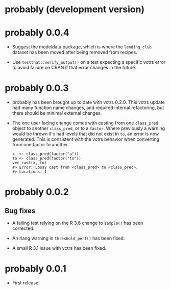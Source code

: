 # probably (development version)

# probably 0.0.4

* Suggest the modeldata package, which is where the `lending_club` dataset has been moved after being removed from recipes.

* Use `testthat::verify_output()` on a test expecting a specific vctrs error to avoid failure on CRAN if that error changes in the future.

# probably 0.0.3

* probably has been brought up to date with vctrs 0.2.0. This vctrs update had many function name changes, and required internal refactoring, but there should be minimal external changes.

* The one user facing change comes with casting from one `class_pred` object to another `class_pred`, or to a `factor`. Where previously a warning would be thrown if `x` had levels that did not exist in `to`, an error is now generated. This is consistent with the vctrs behavior when converting from one factor to another.

  ```
  x  <- class_pred(factor("a"))
  to <- class_pred(factor("to"))
  vec_cast(x, to)
  #> Error: Lossy cast from <class_pred> to <class_pred>.
  #> Locations: 1
  ```

# probably 0.0.2

## Bug fixes

* A failing test relying on the R 3.6 change to `sample()` has been corrected.

* An rlang warning in `threshold_perf()` has been fixed.

* A small R 3.1 issue with vctrs has been fixed.

# probably 0.0.1

* First release
